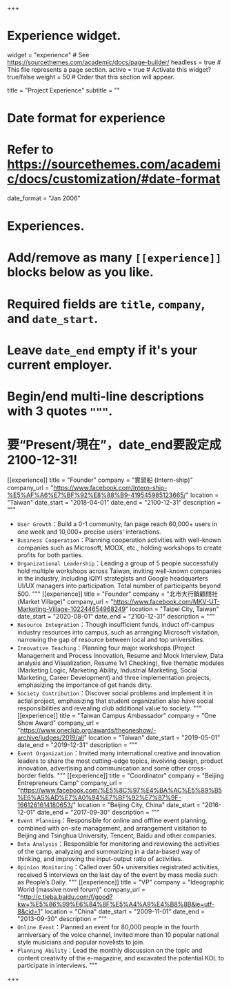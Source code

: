 +++
# Experience widget.
widget = "experience"  # See https://sourcethemes.com/academic/docs/page-builder/
headless = true  # This file represents a page section.
active = true  # Activate this widget? true/false
weight = 50  # Order that this section will appear.

title = "Project Experience"
subtitle = ""

# Date format for experience
#   Refer to https://sourcethemes.com/academic/docs/customization/#date-format
date_format = "Jan 2006"

# Experiences.
#   Add/remove as many `[[experience]]` blocks below as you like.
#   Required fields are `title`, `company`, and `date_start`.
#   Leave `date_end` empty if it's your current employer.
#   Begin/end multi-line descriptions with 3 quotes `"""`.
# 要“Present/現在”，date_end要設定成2100-12-31!
[[experience]]
  title = "Founder"
  company = "實習船 (Intern-ship)"
  company_url = "https://www.facebook.com/Intern-ship-%E5%AF%A6%E7%BF%92%E8%88%B9-419545985123665/"
  location = "Taiwan"
  date_start = "2018-04-01"
  date_end = "2100-12-31"
  description = """
  * `User Growth`：Build a 0-1 community, fan page reach 60,000+ users in one week and 10,000+ precise users' interactions.
  * `Business Cooperation`：Planning cooperation activities with well-known companies such as Microsoft, MOOX, etc., holding workshops to create profits for both parties.
  * `Organizational Leadership`：Leading a group of 5 people successfully hold multiple workshops across Taiwan, inviting well-known companies in the industry, including iQIYI strategists and Google headquarters UI/UX managers into participation. Total number of participants beyond 500.
  """
[[experience]]
  title = "Founder"
  company = "北市大行銷顧問社 (Market Village)"
  company_url = "https://www.facebook.com/MKV-UT-Marketing-Village-102244654968249"
  location = "Taipei City, Taiwan"
  date_start = "2020-08-01"
  date_end = "2100-12-31"
  description = """
  * `Resource Integration`：Though insufficient funds, induct off-campus industry resources into campus, such as arranging Microsoft visitation, narrowing the gap of resource between local and top universities.
  * `Innovative Teaching`：Planning four major workshops (Project Management and Process Innovation, Resume and Mock Interview, Data analysis and Visualization, Resume 1v1 Checking), five thematic modules (Marketing Logic, Marketing Ability, Industrial Marketing, Social Marketing, Career Development) and three implementation projects, emphasizing the importance of get hands dirty. 
  * `Society Contribution`：Discover social problems and implement it in actial project, emphasizing that student organization also have social responsibilities and revealing club additional value to society.
  """
[[experience]]
  title = "Taiwan Campus Ambassador"
  company = "One Show Award"
  company_url = "https://www.oneclub.org/awards/theoneshow/-archive/judges/2019/all"
  location = "Taiwan"
  date_start = "2019-05-01"
  date_end = "2019-12-31"
  description = """
  * `Event Organization`：Invited many international creative and innovation leaders to share the most cutting-edge topics, involving design, product innovation, advertising and communication and some other cross-border fields.
  """
[[experience]]
  title = "Coordinator"
  company = "Beijing Entrepreneurs Camp"
  company_url = "https://www.facebook.com/%E5%8C%97%E4%BA%AC%E5%89%B5%E6%A5%AD%E7%A0%94%E7%BF%92%E7%87%9F-1661261614180653/"
  location = "Beijing City, China"
  date_start = "2016-12-01"
  date_end = "2017-09-30"
  description = """
  * `Event Planning`：Responsible for online and offline event planning, combined with on-site management, and arrangement visitation to Beijing and Tsinghua University, Tencent, Baidu and other companies.
  * `Data Analysis`：Responsible for monitoring and reviewing the activities of the camp, analyzing and summarizing in a data-based way of thinking, and improving the input-output ratio of activities.
  * `Opinion Monitoring`：Called over 50+ universities registrated activities, received 5 interviews on the last day of the event by mass media such as People’s Daily.
  """
[[experience]]
  title = "VP"
  company = "Ideographic World (massive novel forum)"
  company_url = "http://c.tieba.baidu.com/f/good?kw=%E5%86%99%E6%84%8F%E5%A4%A9%E4%B8%8B&ie=utf-8&cid=1"
  location = "China"
  date_start = "2009-11-01"
  date_end = "2013-09-30"
  description = """
  * `Online Event`：Planned an event for 80,000 people in the fourth anniversary of the voice channel, invited more than 10 popular national style musicians and popular novelists to join.
  * `Planning Ability`：Lead the monthly discussion on the topic and content creativity of the e-magazine, and excavated
 the potential KOL to participate in interviews.
  """


+++
